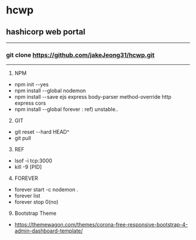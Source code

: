 # hcwp
## hashicorp web portal

--------------------------

### git clone https://github.com/jakeJeong31/hcwp.git

--------------------------

1. NPM
+ npm init --yes
+ npm install --global nodemon 
+ npm install --save ejs express body-parser method-override http express cors
+ npm install --global forever : ref) unstable..

2. GIT
+ git reset --hard HEAD^
+ git pull

3. REF
+ lsof -i tcp:3000
+ kill -9 [PID]

4. FOREVER
+ forever start -c nodemon .
+ forever list
+ forever stop 0(no)


9. Bootstrap Theme
+ https://themewagon.com/themes/corona-free-responsive-bootstrap-4-admin-dashboard-template/
